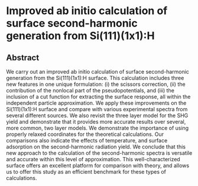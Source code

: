Improved ab initio calculation of surface second-harmonic generation from Si(111)(1x1):H
============================================

## Abstract
We carry out an improved ab initio calculation of surface second-harmonic
generation from the Si(111)(1x1):H surface. This calculation includes three
new features in one unique formulation: (i) the scissors correction, (ii) the
contribution of the nonlocal part of the pseudopotentials, and (iii) the
inclusion of a cut function for extracting the surface response, all within
the independent particle approximation. We apply these improvements on the
Si(111)(1x1):H surface and compare with various experimental spectra from
several different sources. We also revisit the three layer model for the SHG
yield and demonstrate that it provides more accurate results over several,
more common, two layer models. We demonstrate the importance of using properly
relaxed coordinates for the theoretical calculations. Our comparisons also
indicate the effects of temperature, and surface adsorption on the
second-harmonic radiation yield. We conclude that this new approach to the
calculation of the second-harmonic spectra is versatile and accurate within
this level of approximation. This well-characterized surface offers an
excellent platform for comparison with theory, and allows us to offer this
study as an efficient benchmark for these types of calculations.
